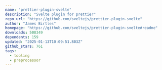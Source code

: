 ```yaml
---
name: "prettier-plugin-svelte"
description: "Svelte plugin for prettier"
repo_url: "https://github.com/sveltejs/prettier-plugin-svelte"
author: "James Birtles"
homepage: "https://github.com/sveltejs/prettier-plugin-svelte#readme"
downloads: 508349
dependents: 159
updated: "2025-01-13T10:09:51.803Z"
github_stars: 761
tags: 
  - tooling
  - preprocessor
---
```

